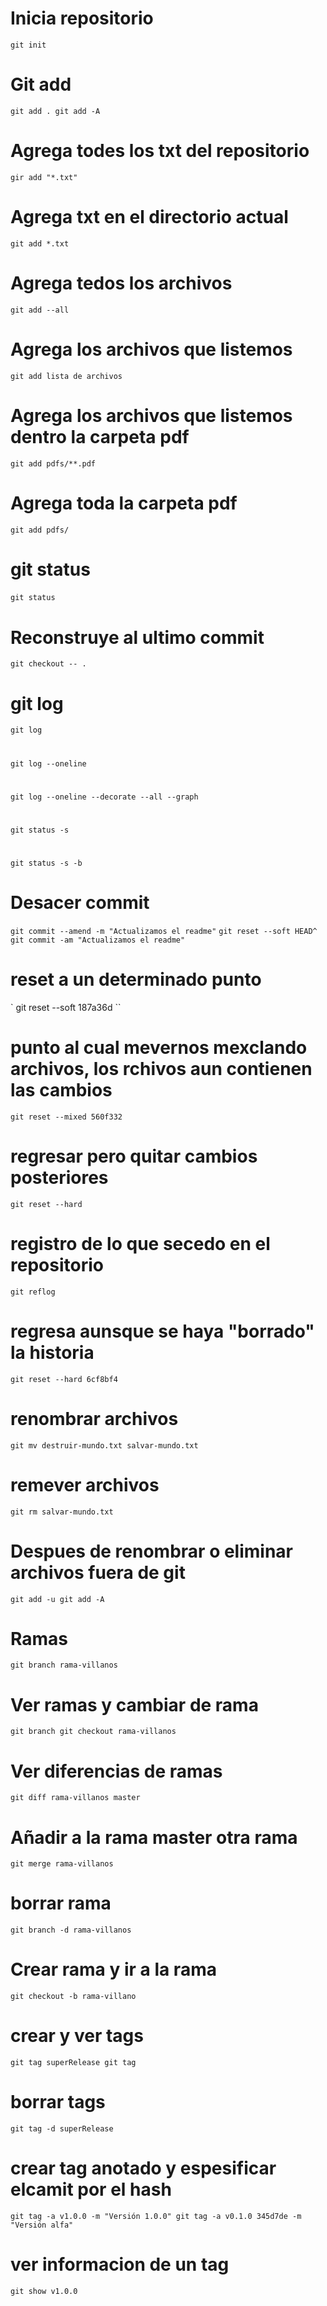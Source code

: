 # Inicia repositorio
``
git init
``
# Git add
``
git add .
git add -A
``
# Agrega todes los txt del repositorio
``
gir add "*.txt"
``
# Agrega txt en el directorio actual
``
git add *.txt
``
# Agrega tedos los archivos
``
git add --all
``
# Agrega los archivos que listemos
``
git add lista de archivos
``
# Agrega los archivos que listemos dentro la carpeta pdf
``
git add pdfs/**.pdf
``
# Agrega toda la carpeta pdf
``
git add pdfs/
``
# git status
``
git status
``
``
``
# Reconstruye al ultimo commit
``
git checkout -- .
``
# git log
``
git log
``
# 
``
git log --oneline 
``
#
``
git log --oneline --decorate --all --graph
``
#
``
git status -s
``
#
``
git status -s -b
``
# Desacer commit
``
git commit --amend -m "Actualizamos el readme"
``
``
git reset --soft HEAD^
``
``
git commit -am "Actualizamos el readme"
``

# reset a un determinado punto
`
git reset --soft 187a36d
``
# punto al cual mevernos mexclando archivos, los rchivos aun contienen las cambios
``
git reset --mixed 560f332 
``
# regresar pero quitar cambios posteriores
``
git reset --hard
``
# registro de lo que secedo en el repositorio
``
git reflog
``
# regresa aunsque se haya "borrado" la historia
``
git reset --hard 6cf8bf4
``
# renombrar archivos
``
git mv destruir-mundo.txt salvar-mundo.txt
``
# remever archivos
``
git rm salvar-mundo.txt
``
# Despues de renombrar o eliminar archivos fuera de git
``
git add -u
git add -A
``
# Ramas
``
git branch rama-villanos
``
# Ver ramas y cambiar de rama
``
git branch
git checkout rama-villanos
``
# Ver diferencias de ramas
``
git diff rama-villanos master 
``
# Añadir a la rama master otra rama
``
git merge rama-villanos
``
# borrar rama
``
git branch -d rama-villanos
``
# Crear rama y ir a la rama
``
git checkout -b rama-villano
``
# crear y ver tags 
``
git tag superRelease
git tag
``
# borrar tags
``
git tag -d superRelease
``
# crear tag anotado y espesificar elcamit por el hash
``
git tag -a v1.0.0 -m "Versión 1.0.0"
git tag -a v0.1.0 345d7de -m "Versión alfa"
``
# ver informacion de un tag
``
git show v1.0.0
``
